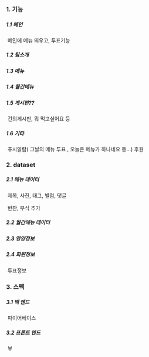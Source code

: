 ### 1. 기능

##### 	1.1 메인

​		메인에 메뉴 띄우고, 투표기능

##### 	1.2 팀소개

##### 	1.3 메뉴

##### 	1.4 월간메뉴

##### 	1.5 게시판?? 

​		건의게시판,  뭐 먹고싶어요 등

##### 	1.6 기타

​		푸시알람( 그날의 메뉴 투표 , 오늘은 메뉴가 하나네요 등...) 후원

### 2. dataset

##### 	2.1 메뉴 데이터

​		제목, 사진, 태그, 별점, 댓글

​		반찬, 부식 추가

##### 	2.2 월간메뉴 데이터

##### 	2.3 영양정보

##### 	2.4 회원정보

​	투표정보

### 3. 스펙

##### 	3.1 백 엔드

​		파이어베이스

##### 	3.2 프론트 엔드

​		뷰
